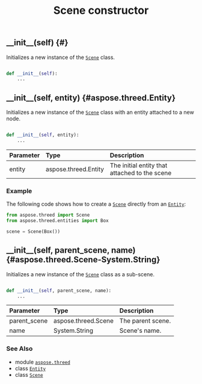 ﻿---
title: Scene constructor
second_title: Aspose.3D for Python via .NET API References
description: 
type: docs
weight: 10
url: /python-net/aspose.threed/scene/__init__/
is_root: false
---

## \_\_init\_\_(self) {#}

Initializes a new instance of the [`Scene`](/3d/python-net/aspose.threed/scene) class.



```python

def __init__(self):
    ...
```




## \_\_init\_\_(self, entity) {#aspose.threed.Entity}

Initializes a new instance of the [`Scene`](/3d/python-net/aspose.threed/scene) class with an entity attached to a new node.



```python

def __init__(self, entity):
    ...
```


| Parameter | Type | Description |
| :- | :- | :- |
| entity | aspose.threed.Entity | The initial entity that attached to the scene |

### Example 


The following code shows how to create a [`Scene`](/3d/python-net/aspose.threed/scene) directly from an [`Entity`](/3d/python-net/aspose.threed/entity):

```python
from aspose.threed import Scene
from aspose.threed.entities import Box

scene = Scene(Box())

```


## \_\_init\_\_(self, parent_scene, name) {#aspose.threed.Scene-System.String}

Initializes a new instance of the [`Scene`](/3d/python-net/aspose.threed/scene) class as a sub-scene.



```python

def __init__(self, parent_scene, name):
    ...
```


| Parameter | Type | Description |
| :- | :- | :- |
| parent_scene | aspose.threed.Scene | The parent scene. |
| name | System.String | Scene's name. |



### See Also
* module [`aspose.threed`](../../)
* class [`Entity`](/3d/python-net/aspose.threed/entity)
* class [`Scene`](/3d/python-net/aspose.threed/scene)
